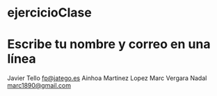 # ejercicioClase

# Escribe tu nombre y correo en una línea
Javier Tello fp@jatego.es
Ainhoa Martinez Lopez
Marc Vergara Nadal marc1890@gmail.com
